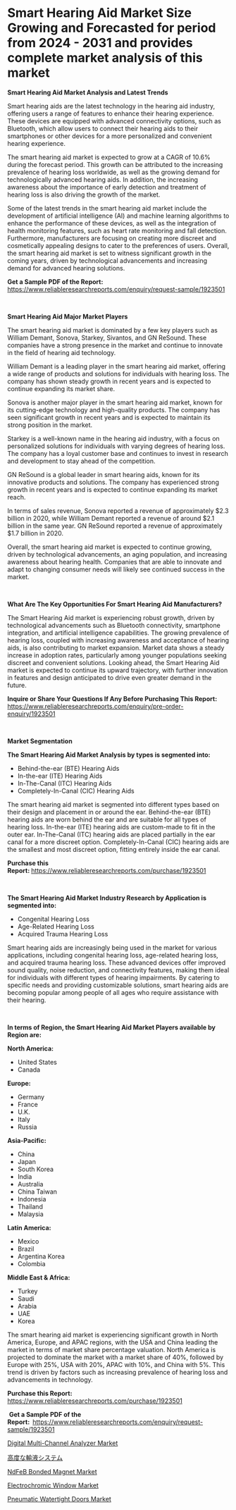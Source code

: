 <p><h1>Smart Hearing Aid Market Size Growing and Forecasted for period from 2024 - 2031 and provides complete market analysis of this market</h1></p><p><strong>Smart Hearing Aid Market Analysis and Latest Trends</strong></p>
<p><p>Smart hearing aids are the latest technology in the hearing aid industry, offering users a range of features to enhance their hearing experience. These devices are equipped with advanced connectivity options, such as Bluetooth, which allow users to connect their hearing aids to their smartphones or other devices for a more personalized and convenient hearing experience. </p><p>The smart hearing aid market is expected to grow at a CAGR of 10.6% during the forecast period. This growth can be attributed to the increasing prevalence of hearing loss worldwide, as well as the growing demand for technologically advanced hearing aids. In addition, the increasing awareness about the importance of early detection and treatment of hearing loss is also driving the growth of the market.</p><p>Some of the latest trends in the smart hearing aid market include the development of artificial intelligence (AI) and machine learning algorithms to enhance the performance of these devices, as well as the integration of health monitoring features, such as heart rate monitoring and fall detection. Furthermore, manufacturers are focusing on creating more discreet and cosmetically appealing designs to cater to the preferences of users. Overall, the smart hearing aid market is set to witness significant growth in the coming years, driven by technological advancements and increasing demand for advanced hearing solutions.</p></p>
<p><strong>Get a Sample PDF of the Report:&nbsp;</strong> <a href="https://www.reliableresearchreports.com/enquiry/request-sample/1923501">https://www.reliableresearchreports.com/enquiry/request-sample/1923501</a></p>
<p>&nbsp;</p>
<p><strong>Smart Hearing Aid Major Market Players</strong></p>
<p><p>The smart hearing aid market is dominated by a few key players such as William Demant, Sonova, Starkey, Sivantos, and GN ReSound. These companies have a strong presence in the market and continue to innovate in the field of hearing aid technology.</p><p>William Demant is a leading player in the smart hearing aid market, offering a wide range of products and solutions for individuals with hearing loss. The company has shown steady growth in recent years and is expected to continue expanding its market share.</p><p>Sonova is another major player in the smart hearing aid market, known for its cutting-edge technology and high-quality products. The company has seen significant growth in recent years and is expected to maintain its strong position in the market.</p><p>Starkey is a well-known name in the hearing aid industry, with a focus on personalized solutions for individuals with varying degrees of hearing loss. The company has a loyal customer base and continues to invest in research and development to stay ahead of the competition.</p><p>GN ReSound is a global leader in smart hearing aids, known for its innovative products and solutions. The company has experienced strong growth in recent years and is expected to continue expanding its market reach.</p><p>In terms of sales revenue, Sonova reported a revenue of approximately $2.3 billion in 2020, while William Demant reported a revenue of around $2.1 billion in the same year. GN ReSound reported a revenue of approximately $1.7 billion in 2020.</p><p>Overall, the smart hearing aid market is expected to continue growing, driven by technological advancements, an aging population, and increasing awareness about hearing health. Companies that are able to innovate and adapt to changing consumer needs will likely see continued success in the market.</p></p>
<p>&nbsp;</p>
<p><strong>What Are The Key Opportunities For Smart Hearing Aid Manufacturers?</strong></p>
<p><p>The Smart Hearing Aid market is experiencing robust growth, driven by technological advancements such as Bluetooth connectivity, smartphone integration, and artificial intelligence capabilities. The growing prevalence of hearing loss, coupled with increasing awareness and acceptance of hearing aids, is also contributing to market expansion. Market data shows a steady increase in adoption rates, particularly among younger populations seeking discreet and convenient solutions. Looking ahead, the Smart Hearing Aid market is expected to continue its upward trajectory, with further innovation in features and design anticipated to drive even greater demand in the future.</p></p>
<p><strong>Inquire or Share Your Questions If Any Before Purchasing This Report:</strong> <a href="https://www.reliableresearchreports.com/enquiry/pre-order-enquiry/1923501">https://www.reliableresearchreports.com/enquiry/pre-order-enquiry/1923501</a></p>
<p>&nbsp;</p>
<p><strong>Market Segmentation</strong></p>
<p><strong>The Smart Hearing Aid Market Analysis by types is segmented into:</strong></p>
<p><ul><li>Behind-the-ear (BTE) Hearing Aids</li><li>In-the-ear (ITE) Hearing Aids</li><li>In-The-Canal (ITC) Hearing Aids</li><li>Completely-In-Canal (CIC) Hearing Aids</li></ul></p>
<p><p>The smart hearing aid market is segmented into different types based on their design and placement in or around the ear. Behind-the-ear (BTE) hearing aids are worn behind the ear and are suitable for all types of hearing loss. In-the-ear (ITE) hearing aids are custom-made to fit in the outer ear. In-The-Canal (ITC) hearing aids are placed partially in the ear canal for a more discreet option. Completely-In-Canal (CIC) hearing aids are the smallest and most discreet option, fitting entirely inside the ear canal.</p></p>
<p><strong>Purchase this Report:&nbsp;</strong><a href="https://www.reliableresearchreports.com/purchase/1923501">https://www.reliableresearchreports.com/purchase/1923501</a></p>
<p>&nbsp;</p>
<p><strong>The Smart Hearing Aid Market Industry Research by Application is segmented into:</strong></p>
<p><ul><li>Congenital Hearing Loss</li><li>Age-Related Hearing Loss</li><li>Acquired Trauma Hearing Loss</li></ul></p>
<p><p>Smart hearing aids are increasingly being used in the market for various applications, including congenital hearing loss, age-related hearing loss, and acquired trauma hearing loss. These advanced devices offer improved sound quality, noise reduction, and connectivity features, making them ideal for individuals with different types of hearing impairments. By catering to specific needs and providing customizable solutions, smart hearing aids are becoming popular among people of all ages who require assistance with their hearing.</p></p>
<p>&nbsp;</p>
<p><strong>In terms of Region, the Smart Hearing Aid Market Players available by Region are:</strong></p>
<p>
    <p> <strong> North America: </strong>
        <ul>
            <li>United States</li>
            <li>Canada</li>
        </ul>
        </p> 
    <p> <strong> Europe: </strong>
        <ul>
            <li>Germany</li>
            <li>France</li>
            <li>U.K.</li>
            <li>Italy</li>
            <li>Russia</li>
        </ul>
        </p> 
    <p> <strong> Asia-Pacific: </strong>
        <ul>
            <li>China</li>
            <li>Japan</li>
            <li>South Korea</li>
            <li>India</li>
            <li>Australia</li>
            <li>China Taiwan</li>
            <li>Indonesia</li>
            <li>Thailand</li>
            <li>Malaysia</li>
        </ul>
        </p> 
    <p> <strong> Latin America: </strong>
        <ul>
            <li>Mexico</li>
            <li>Brazil</li>
            <li>Argentina Korea</li>
            <li>Colombia</li>
        </ul>
        </p> 
    <p> <strong> Middle East & Africa: </strong>
        <ul>
            <li>Turkey</li>
            <li>Saudi</li>
            <li>Arabia</li>
            <li>UAE</li>
            <li>Korea</li>
        </ul>
    </p>
    </p>
<p><p>The smart hearing aid market is experiencing significant growth in North America, Europe, and APAC regions, with the USA and China leading the market in terms of market share percentage valuation. North America is projected to dominate the market with a market share of 40%, followed by Europe with 25%, USA with 20%, APAC with 10%, and China with 5%. This trend is driven by factors such as increasing prevalence of hearing loss and advancements in technology.</p></p>
<p><strong>Purchase this Report: </strong><a href="https://www.reliableresearchreports.com/purchase/1923501">https://www.reliableresearchreports.com/purchase/1923501</a></p>
<p>&nbsp;<strong>Get a Sample PDF of the Report:&nbsp;&nbsp;</strong><a href="https://www.reliableresearchreports.com/enquiry/request-sample/1923501">https://www.reliableresearchreports.com/enquiry/request-sample/1923501</a></p>
<p><strong></strong></p>
<p><p><a href="https://boundless-drawbridge-702.notion.site/Digital-Multi-Channel-Analyzer-Market-Size-Evaluating-its-Market-Trends-Growth-and-Projections-20-3507ea8a8f3f4c5980390c7f4559d1dd">Digital Multi-Channel Analyzer Market</a></p><p><a href="https://medium.com/@hoped252023/%E9%AB%98%E5%BA%A6%E3%81%AA%E6%B3%A8%E5%85%A5%E3%82%B7%E3%82%B9%E3%83%86%E3%83%A0%E5%B8%82%E5%A0%B4-%E3%82%BF%E3%82%A4%E3%83%97-%E3%82%A2%E3%83%97%E3%83%AA%E3%82%B1%E3%83%BC%E3%82%B7%E3%83%A7%E3%83%B3-%E3%81%8A%E3%82%88%E3%81%B3%E5%9C%B0%E7%90%86%E3%81%AB%E3%82%88%E3%82%8B%E5%8C%85%E6%8B%AC%E7%9A%84%E3%81%AA%E8%A9%95%E4%BE%A1-87e06e0e8567">高度な輸液システム</a></p><p><a href="https://view.publitas.com/reportprime-1/global-ndfeb-bonded-magnet-market-size-and-market-trends-insights-and-projections-from-2024-to-2031/">NdFeB Bonded Magnet Market</a></p><p><a href="https://view.publitas.com/reportprime-1/electrochromic-window-market-size-growing-and-forecasted-for-period-from-2024-2031-and-provides-complete-market-analysis-of-this-market/">Electrochromic Window Market</a></p><p><a href="https://gamy-alyssum-396.notion.site/Pneumatic-Watertight-Doors-Market-Size-Focuses-on-Market-Dynamics-In-Depth-Analysis-and-Future-Proj-d090fc325ad046149eaa292dfb4f2d71">Pneumatic Watertight Doors Market</a></p></p>
